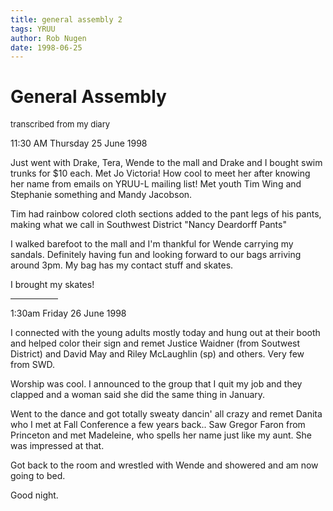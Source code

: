 ```yaml
---
title: general assembly 2
tags: YRUU
author: Rob Nugen
date: 1998-06-25
---
```


<title>General Assembly</title>

<h1>General Assembly</h1>

<p><font size=-1>transcribed from my diary</font>

<p class=date>11:30 AM Thursday 25 June 1998</p>

<p>Just went with Drake, Tera, Wende to the mall and Drake and I bought swim trunks for $10 each.  Met Jo Victoria! How cool to meet her after knowing her name from emails on YRUU-L mailing list!  Met youth Tim Wing and Stephanie something and Mandy Jacobson.

<p>Tim had rainbow colored cloth sections added to the pant legs of his pants, making what we call in Southwest District "Nancy Deardorff Pants"

<p>I walked barefoot to the mall and I'm thankful for Wende carrying my sandals.  Definitely having fun and looking forward to our bags arriving around 3pm.  My bag has my contact stuff and skates.

<p>I brought my skates!

<hr width=15%>

<p>1:30am Friday 26 June 1998

<p>I connected with the young adults mostly today and hung out at their booth and helped color their sign and remet Justice Waidner (from Soutwest District) and David May and Riley McLaughlin (sp) and others.  Very few from SWD.

<p>Worship was cool.  I announced to the group that I quit my job and they clapped and a woman said she did the same thing in January.

<p>Went to the dance and got totally sweaty dancin' all crazy and remet Danita who I met at Fall Conference a few years back..  Saw Gregor Faron from Princeton and met Madeleine, who spells her name just like my aunt.  She was impressed at that.

<p>Got back to the room and wrestled with Wende and showered and am now going to bed.

<p>Good night.
</p>
